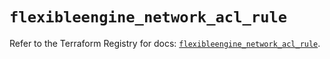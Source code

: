 # `flexibleengine_network_acl_rule`

Refer to the Terraform Registry for docs: [`flexibleengine_network_acl_rule`](https://registry.terraform.io/providers/flexibleenginecloud/flexibleengine/1.46.0/docs/resources/network_acl_rule).
